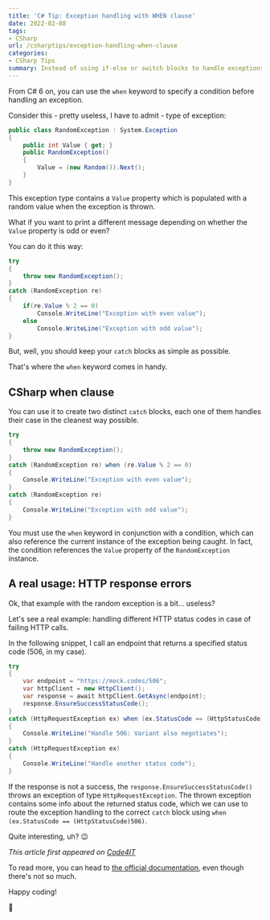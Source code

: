 ```yaml
---
title: 'C# Tip: Exception handling with WHEN clause'
date: 2022-02-08
tags:
- CSharp
url: /csharptips/exception-handling-when-clause
categories:
- CSharp Tips
summary: Instead of using if-else or switch blocks to handle exceptions, you can do it gracefully using the 'when' keyword.
---
```


From C# 6 on, you can use the `when` keyword to specify a condition before handling an exception.

Consider this - pretty useless, I have to admit - type of exception:

```cs
public class RandomException : System.Exception
{
    public int Value { get; }
    public RandomException()
    {
        Value = (new Random()).Next();
    }
}
```

This exception type contains a `Value` property which is populated with a random value when the exception is thrown.

What if you want to print a different message depending on whether the `Value` property is odd or even?

You can do it this way:

```cs
try
{
    throw new RandomException();
}
catch (RandomException re)
{
    if(re.Value % 2 == 0)
        Console.WriteLine("Exception with even value");
    else
        Console.WriteLine("Exception with odd value");
}
```

But, well, you should keep your `catch` blocks as simple as possible.

That's where the `when` keyword comes in handy.

## CSharp when clause

You can use it to create two distinct `catch` blocks, each one of them handles their case in the cleanest way possible.

```cs
try
{
    throw new RandomException();
}
catch (RandomException re) when (re.Value % 2 == 0)
{
    Console.WriteLine("Exception with even value");
}
catch (RandomException re)
{
    Console.WriteLine("Exception with odd value");
}
```

You must use the `when` keyword in conjunction with a condition, which can also reference the current instance of the exception being caught. In fact, the condition references the `Value` property of the `RandomException` instance.

## A real usage: HTTP response errors

Ok, that example with the random exception is a bit... useless?

Let's see a real example: handling different HTTP status codes in case of failing HTTP calls.

In the following snippet, I call an endpoint that returns a specified status code (506, in my case).

```cs
try
{
    var endpoint = "https://mock.codes/506";
    var httpClient = new HttpClient();
    var response = await httpClient.GetAsync(endpoint);
    response.EnsureSuccessStatusCode();
}
catch (HttpRequestException ex) when (ex.StatusCode == (HttpStatusCode)506)
{
    Console.WriteLine("Handle 506: Variant also negotiates");
}
catch (HttpRequestException ex)
{
    Console.WriteLine("Handle another status code");
}
```

If the response is not a success, the `response.EnsureSuccessStatusCode()` throws an exception of type `HttpRequestException`. The thrown exception contains some info about the returned status code, which we can use to route the exception handling to the correct `catch` block using `when (ex.StatusCode == (HttpStatusCode)506)`.

Quite interesting, uh? 😉

_This article first appeared on [Code4IT](https://www.code4it.dev/)_

To read more, you can head to [the official documentation](https://docs.microsoft.com/en-us/dotnet/csharp/language-reference/keywords/when), even though there's not so much.

Happy coding!

🐧
